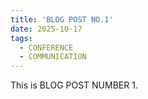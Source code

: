 ```yaml
---
title: 'BLOG POST NO.1'
date: 2025-10-17
tags:
  - CONFERENCE
  - COMMUNICATION
---
```


This is BLOG POST NUMBER 1.

